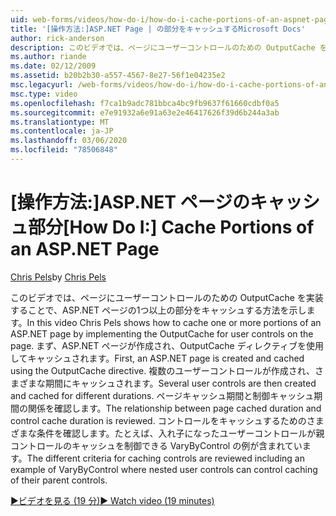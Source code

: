 ```yaml
---
uid: web-forms/videos/how-do-i/how-do-i-cache-portions-of-an-aspnet-page
title: '[操作方法:]ASP.NET Page | の部分をキャッシュするMicrosoft Docs'
author: rick-anderson
description: このビデオでは、ページにユーザーコントロールのための OutputCache を実装することで、ASP.NET ページの1つ以上の部分をキャッシュする方法を示します。 最初に...
ms.author: riande
ms.date: 02/12/2009
ms.assetid: b20b2b30-a557-4567-8e27-56f1e04235e2
msc.legacyurl: /web-forms/videos/how-do-i/how-do-i-cache-portions-of-an-aspnet-page
msc.type: video
ms.openlocfilehash: f7ca1b9adc781bbca4bc9fb9637f61660cdbf0a5
ms.sourcegitcommit: e7e91932a6e91a63e2e46417626f39d6b244a3ab
ms.translationtype: MT
ms.contentlocale: ja-JP
ms.lasthandoff: 03/06/2020
ms.locfileid: "78506848"
---
```

# <a name="how-do-i-cache-portions-of-an-aspnet-page"></a><span data-ttu-id="a2f3a-104">[操作方法:]ASP.NET ページのキャッシュ部分</span><span class="sxs-lookup"><span data-stu-id="a2f3a-104">[How Do I:] Cache Portions of an ASP.NET Page</span></span>

<span data-ttu-id="a2f3a-105">[Chris Pels](https://twitter.com/chrispels)</span><span class="sxs-lookup"><span data-stu-id="a2f3a-105">by [Chris Pels](https://twitter.com/chrispels)</span></span>

<span data-ttu-id="a2f3a-106">このビデオでは、ページにユーザーコントロールのための OutputCache を実装することで、ASP.NET ページの1つ以上の部分をキャッシュする方法を示します。</span><span class="sxs-lookup"><span data-stu-id="a2f3a-106">In this video Chris Pels shows how to cache one or more portions of an ASP.NET page by implementing the OutputCache for user controls on the page.</span></span> <span data-ttu-id="a2f3a-107">まず、ASP.NET ページが作成され、OutputCache ディレクティブを使用してキャッシュされます。</span><span class="sxs-lookup"><span data-stu-id="a2f3a-107">First, an ASP.NET page is created and cached using the OutputCache directive.</span></span> <span data-ttu-id="a2f3a-108">複数のユーザーコントロールが作成され、さまざまな期間にキャッシュされます。</span><span class="sxs-lookup"><span data-stu-id="a2f3a-108">Several user controls are then created and cached for different durations.</span></span> <span data-ttu-id="a2f3a-109">ページキャッシュ期間と制御キャッシュ期間の関係を確認します。</span><span class="sxs-lookup"><span data-stu-id="a2f3a-109">The relationship between page cached duration and control cache duration is reviewed.</span></span> <span data-ttu-id="a2f3a-110">コントロールをキャッシュするためのさまざまな条件を確認します。たとえば、入れ子になったユーザーコントロールが親コントロールのキャッシュを制御できる VaryByControl の例が含まれています。</span><span class="sxs-lookup"><span data-stu-id="a2f3a-110">The different criteria for caching controls are reviewed including an example of VaryByControl where nested user controls can control caching of their parent controls.</span></span>

[<span data-ttu-id="a2f3a-111">&#9654;ビデオを見る (19 分)</span><span class="sxs-lookup"><span data-stu-id="a2f3a-111">&#9654; Watch video (19 minutes)</span></span>](https://channel9.msdn.com/Blogs/ASP-NET-Site-Videos/how-do-i-cache-portions-of-an-aspnet-page)
